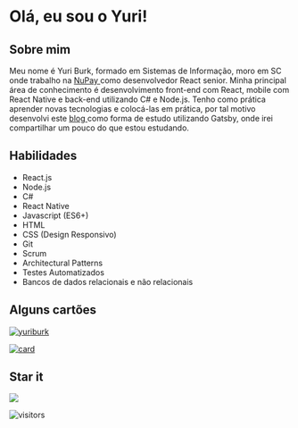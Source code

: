 <h1>Olá, eu sou o Yuri!</h1>

<h2>Sobre mim</h2>
        <p>
          Meu nome é Yuri Burk, formado em Sistemas de
          Informação, moro em SC onde trabalho na
          <a
            target="_blank"
            rel="noopener noreferrer"
            href="https://nupaybusiness.com.br/"
          >
            NuPay
          </a>
          como desenvolvedor React senior. Minha principal área de conhecimento é desenvolvimento front-end com React, mobile com React Native e back-end utilizando C# e Node.js. Tenho como prática aprender novas tecnologias e colocá-las em prática, por
          tal motivo desenvolvi este  <a
            target="_blank"
            rel="noopener noreferrer"
            href="https://blog.burk.dev/"
          >
            blog
          </a> como forma de estudo utilizando
          Gatsby, onde irei compartilhar um pouco do que estou estudando.
        </p>
<h2>Habilidades</h2>
        <ul>
          <li>React.js</li>
          <li>Node.js</li>
          <li>C#</li>
          <li>React Native</li>
          <li>Javascript (ES6+)</li>
          <li>HTML</li>
          <li>CSS (Design Responsivo)</li>
          <li>Git</li>
          <li>Scrum</li>
          <li>Architectural Patterns</li>
          <li>Testes Automatizados</li>
          <li>Bancos de dados relacionais e não relacionais</li>
        </ul>

<h2>Alguns cartões</h2>

[![yuriburk](https://github-readme-stats.vercel.app/api/top-langs/?username=yuriburk&hide=html&layout=compact&theme=tokyonight)](https://github.com/yuriburk/)

[![card](https://github-readme-stats.vercel.app/api?username=yuriburk&theme=default&show_icons=tokyonight)](https://github.com/yuriburk/)

<h2>Star it</h2>

<img src="https://64.media.tumblr.com/eb653d87abd2fa2cdb8b0e15cf66fe4b/7dc3bebb6d7aeee8-74/s1280x1920/12ca742581a1e483bec3350285f40982526527ef.gifv" />


![visitors](https://visitor-badge.glitch.me/badge?page_id=yuriburk.visitor-badge)

